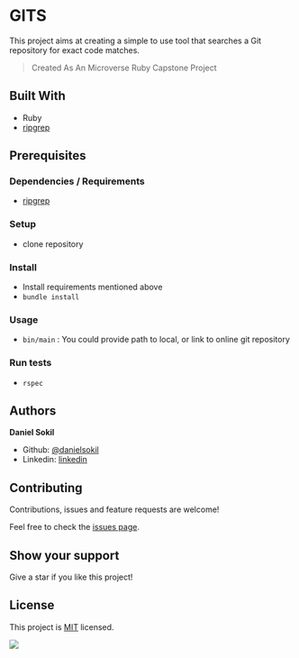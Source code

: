 # GITS

This project aims at creating a simple to use tool that searches a Git repository for exact code matches.

> Created As An Microverse Ruby Capstone Project

## Built With

- Ruby
- [ripgrep](https://github.com/BurntSushi/ripgrep)

## Prerequisites

### Dependencies / Requirements

- [ripgrep](https://github.com/BurntSushi/ripgrep#installation)

### Setup

- clone repository

### Install

- Install requirements mentioned above
- `bundle install`

### Usage

- `bin/main` : You could provide path to local, or link to online git repository

### Run tests

- `rspec`

## Authors

**Daniel Sokil**

- Github: [@danielsokil](https://github.com/danielsokil)
- Linkedin: [linkedin](https://www.linkedin.com/in/daniel-sokil)

## Contributing

Contributions, issues and feature requests are welcome!

Feel free to check the [issues page](issues/).

## Show your support

Give a star if you like this project!

## License

This project is [MIT](lic.url) licensed.

![](https://img.shields.io/badge/Microverse-blueviolet)
